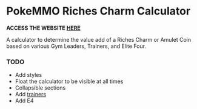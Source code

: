 # PokeMMO Riches Charm Calculator

**ACCESS THE WEBSITE [HERE](https://c4vv.github.io/CharmCalc/)**

A calculator to determine the value add of a Riches Charm or Amulet Coin based on various Gym Leaders, Trainers, and Elite Four.

### TODO
* Add styles
* Float the calculator to be visible at all times
* Collapsible sections
* Add [trainers](https://forums.pokemmo.com/index.php?/topic/148798-1-hour-trainer-rerun-guide/)
* Add E4 
